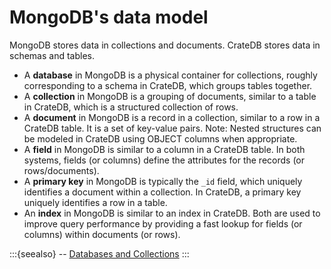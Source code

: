 # MongoDB's data model

MongoDB stores data in collections and documents. CrateDB stores
data in schemas and tables.

- A **database** in MongoDB is a physical container for collections, roughly
  corresponding to a schema in CrateDB, which groups tables together.
- A **collection** in MongoDB is a grouping of documents, similar to a table
  in CrateDB, which is a structured collection of rows.
- A **document** in MongoDB is a record in a collection, similar to a row in 
  a CrateDB table. It is a set of key-value pairs. Note: Nested structures can
  be modeled in CrateDB using OBJECT columns when appropriate.
- A **field** in MongoDB is similar to a column in a CrateDB table. In both
  systems, fields (or columns) define the attributes for the records
  (or rows/documents).
- A **primary key** in MongoDB is typically the `_id` field, which uniquely
  identifies a document within a collection. In CrateDB, a primary key
  uniquely identifies a row in a table.
- An **index** in MongoDB is similar to an index in CrateDB. Both are used to
  improve query performance by providing a fast lookup for fields (or columns)
  within documents (or rows).


:::{seealso}
-- [Databases and Collections]
:::


[Databases and Collections]: https://www.mongodb.com/docs/manual/core/databases-and-collections/
